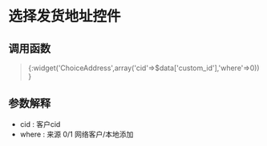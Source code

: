 # 选择发货地址控件

 ## 调用函数

 >  {:widget('ChoiceAddress',array('cid'=>$data['custom_id'],'where'=>0))}


 ## 参数解释 

 - cid : 客户cid  
 - where : 来源 0/1  网络客户/本地添加